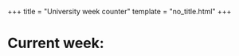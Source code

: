 +++
title = "University week counter"
template = "no_title.html"
+++

# Current week:

<h1 id="week-number"></h1>

<script src="https://cdn.statically.io/gh/ymstnt/uni-week-counter/main/script.js"></script>
